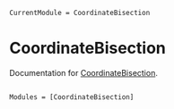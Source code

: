 ```@meta
CurrentModule = CoordinateBisection
```

# CoordinateBisection

Documentation for [CoordinateBisection](https://github.com/anicusan/CoordinateBisection.jl).

```@index
```

```@autodocs
Modules = [CoordinateBisection]
```
